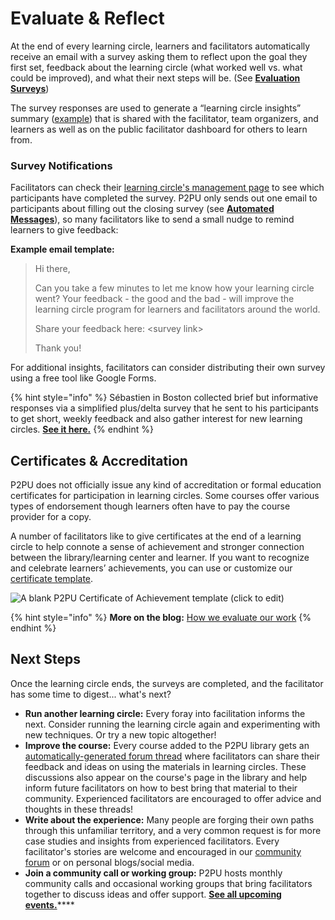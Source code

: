# Evaluate & Reflect

At the end of every learning circle, learners and facilitators automatically receive an email with a survey asking them to reflect upon the goal they first set, feedback about the learning circle (what worked well vs. what could be improved), and what their next steps will be. (See [**Evaluation Surveys**](../tools-and-resources/tools-for-learning-circles/evaluation-surveys.md))

The survey responses are used to generate a “learning circle insights” summary ([example](https://learningcircles.p2pu.org/en/studygroup/923/report/)) that is shared with the facilitator, team organizers, and learners as well as on the public facilitator dashboard for others to learn from.&#x20;

### Survey Notifications

Facilitators can check their [learning circle's management page](../tools-and-resources/tools-for-learning-circles/managing-learning-circles.md) to see which participants have completed the survey. P2PU only sends out one email to participants about filling out the closing survey (see [**Automated Messages**](../tools-and-resources/tools-for-learning-circles/automated-messaging.md)), so many facilitators like to send a small nudge to remind learners to give feedback:

**Example email template:**

> Hi there,
>
> Can you take a few minutes to let me know how your learning circle went? Your feedback - the good and the bad - will improve the learning circle program for learners and facilitators around the world.
>
> Share your feedback here: \<survey link>
>
> Thank you!

For additional insights, facilitators can consider distributing their own survey using a free tool like Google Forms.&#x20;

{% hint style="info" %}
Sébastien in Boston collected brief but informative responses via a simplified plus/delta survey that he sent to his participants to get short, weekly feedback and also gather interest for new learning circles. [**See it here.**](https://docs.google.com/forms/d/1ZKeESfAyr2TNLzGm2S6SjyVqtEN\_wyaRBWU1xZu5Mbw/edit)
{% endhint %}

## Certificates & Accreditation

P2PU does not officially issue any kind of accreditation or formal education certificates for participation in learning circles. Some courses offer various types of endorsement though learners often have to pay the course provider for a copy.

A number of facilitators like to give certificates at the end of a learning circle to help connote a sense of achievement and stronger connection between the library/learning center and learner. If you want to recognize and celebrate learners’ achievements, you can use or customize our [certificate template](https://docs.google.com/presentation/d/1dYfKZDTG5KBSzBsq6gxXxkjIDLbQD06athk3IN\_I2AU/edit?usp=sharing).

![A blank P2PU Certificate of Achievement template (click to edit)](https://lh3.googleusercontent.com/vkX\_MU8OOb6iE8noJ38J1yiky3YDBVx7f-7yf9P4wX-GbxdzDXttPBmwIrHKINMhoxWkFQSqgVHSYqiZthAPh6q7zs9mQhsUzD-xLrEQ1a6Sn3vt1aXGnsPAkItUNBwGAw4TrqgD)

{% hint style="info" %}
**More on the blog:** [How we evaluate our work](https://medium.com/@grifpeterson/how-we-evaluate-our-work-8e335eb24eed)
{% endhint %}

## Next Steps

Once the learning circle ends, the surveys are completed, and the facilitator has some time to digest... what's next?

* **Run another learning circle:** Every foray into facilitation informs the next. Consider running the learning circle again and experimenting with new techniques. Or try a new topic altogether!
* **Improve the course:** Every course added to the P2PU library gets an [automatically-generated forum thread](https://community.p2pu.org/c/learning-circles/courses-and-topics/69) where facilitators can share their feedback and ideas on using the materials in learning circles. These discussions also appear on the course's page in the library and help inform future facilitators on how to best bring that material to their community. Experienced facilitators are encouraged to offer advice and thoughts in these threads!
* **Write about the experience:** Many people are forging their own paths through this unfamiliar territory, and a very common request is for more case studies and insights from experienced facilitators. Every facilitator's stories are welcome and encouraged in our [community forum](https://community.p2pu.org/c/learning-circles/testimony) or on personal blogs/social media.&#x20;
* **Join a community call or working group:** P2PU hosts monthly community calls and occasional working groups that bring facilitators together to discuss ideas and offer support. [**See all upcoming events.**](https://community.p2pu.org/c/community-events/)****



##
